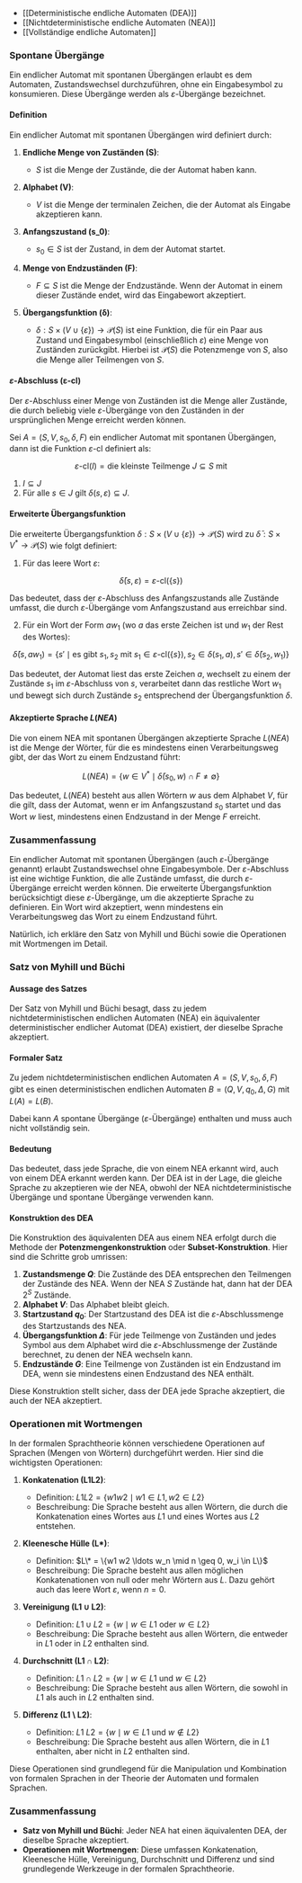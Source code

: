 - [[Deterministische endliche Automaten (DEA)]]
- [[Nichtdeterministische endliche Automaten (NEA)]]
- [[Vollständige endliche Automaten]]

### Spontane Übergänge

Ein endlicher Automat mit spontanen Übergängen erlaubt es dem Automaten, Zustandswechsel durchzuführen, ohne ein Eingabesymbol zu konsumieren. Diese Übergänge werden als $\varepsilon$-Übergänge bezeichnet.

#### Definition

Ein endlicher Automat mit spontanen Übergängen wird definiert durch:

1. **Endliche Menge von Zuständen (S)**:
   - $S$ ist die Menge der Zustände, die der Automat haben kann.

2. **Alphabet (V)**:
   - $V$ ist die Menge der terminalen Zeichen, die der Automat als Eingabe akzeptieren kann.

3. **Anfangszustand (s_0)**:
   - $s_0 \in S$ ist der Zustand, in dem der Automat startet.

4. **Menge von Endzuständen (F)**:
   - $F \subseteq S$ ist die Menge der Endzustände. Wenn der Automat in einem dieser Zustände endet, wird das Eingabewort akzeptiert.

5. **Übergangsfunktion (δ)**:
   - $\delta : S \times (V \cup \{\varepsilon\}) \rightarrow \mathcal{P}(S)$ ist eine Funktion, die für ein Paar aus Zustand und Eingabesymbol (einschließlich $\varepsilon$) eine Menge von Zuständen zurückgibt. Hierbei ist $\mathcal{P}(S)$ die Potenzmenge von $S$, also die Menge aller Teilmengen von $S$.

#### $\varepsilon$-Abschluss (ε-cl)

Der $\varepsilon$-Abschluss einer Menge von Zuständen ist die Menge aller Zustände, die durch beliebig viele $\varepsilon$-Übergänge von den Zuständen in der ursprünglichen Menge erreicht werden können.

Sei $A = (S, V, s_0, \delta, F)$ ein endlicher Automat mit spontanen Übergängen, dann ist die Funktion $\varepsilon$-cl definiert als:

$$
\varepsilon\text{-cl}(I) = \text{die kleinste Teilmenge } J \subseteq S \text{ mit }
$$

1. $I \subseteq J$
2. Für alle $s \in J$ gilt $\delta(s, \varepsilon) \subseteq J$.

#### Erweiterte Übergangsfunktion

Die erweiterte Übergangsfunktion $\delta : S \times (V \cup \{\varepsilon\}) \rightarrow \mathcal{P}(S)$ wird zu $\bar{\delta} : S \times V^* \rightarrow \mathcal{P}(S)$ wie folgt definiert:

1. Für das leere Wort $\varepsilon$:

$$
\bar{\delta}(s, \varepsilon) = \varepsilon\text{-cl}(\{s\})
$$

Das bedeutet, dass der $\varepsilon$-Abschluss des Anfangszustands alle Zustände umfasst, die durch $\varepsilon$-Übergänge vom Anfangszustand aus erreichbar sind.

2. Für ein Wort der Form $aw_1$ (wo $a$ das erste Zeichen ist und $w_1$ der Rest des Wortes):

$$
\bar{\delta}(s, aw_1) = \{s' \mid \text{es gibt } s_1, s_2 \text{ mit } s_1 \in \varepsilon\text{-cl}(\{s\}), s_2 \in \delta(s_1, a), s' \in \bar{\delta}(s_2, w_1)\}
$$

Das bedeutet, der Automat liest das erste Zeichen $a$, wechselt zu einem der Zustände $s_1$ im $\varepsilon$-Abschluss von $s$, verarbeitet dann das restliche Wort $w_1$ und bewegt sich durch Zustände $s_2$ entsprechend der Übergangsfunktion $\delta$.

#### Akzeptierte Sprache $L(NEA)$

Die von einem NEA mit spontanen Übergängen akzeptierte Sprache $L(NEA)$ ist die Menge der Wörter, für die es mindestens einen Verarbeitungsweg gibt, der das Wort zu einem Endzustand führt:

$$
L(NEA) = \{ w \in V^* \mid \bar{\delta}(s_0, w) \cap F \neq \emptyset \}
$$

Das bedeutet, $L(NEA)$ besteht aus allen Wörtern $w$ aus dem Alphabet $V$, für die gilt, dass der Automat, wenn er im Anfangszustand $s_0$ startet und das Wort $w$ liest, mindestens einen Endzustand in der Menge $F$ erreicht.

### Zusammenfassung

Ein endlicher Automat mit spontanen Übergängen (auch $\varepsilon$-Übergänge genannt) erlaubt Zustandswechsel ohne Eingabesymbole. Der $\varepsilon$-Abschluss ist eine wichtige Funktion, die alle Zustände umfasst, die durch $\varepsilon$-Übergänge erreicht werden können. Die erweiterte Übergangsfunktion berücksichtigt diese $\varepsilon$-Übergänge, um die akzeptierte Sprache zu definieren. Ein Wort wird akzeptiert, wenn mindestens ein Verarbeitungsweg das Wort zu einem Endzustand führt.

Natürlich, ich erkläre den Satz von Myhill und Büchi sowie die Operationen mit Wortmengen im Detail.

### Satz von Myhill und Büchi

#### Aussage des Satzes

Der Satz von Myhill und Büchi besagt, dass zu jedem nichtdeterministischen endlichen Automaten (NEA) ein äquivalenter deterministischer endlicher Automat (DEA) existiert, der dieselbe Sprache akzeptiert.

#### Formaler Satz

Zu jedem nichtdeterministischen endlichen Automaten $A = (S, V, s_0, \delta, F)$ gibt es einen deterministischen endlichen Automaten $B = (Q, V, q_0, \Delta, G)$ mit $L(A) = L(B)$.

Dabei kann $A$ spontane Übergänge ($\varepsilon$-Übergänge) enthalten und muss auch nicht vollständig sein.

#### Bedeutung

Das bedeutet, dass jede Sprache, die von einem NEA erkannt wird, auch von einem DEA erkannt werden kann. Der DEA ist in der Lage, die gleiche Sprache zu akzeptieren wie der NEA, obwohl der NEA nichtdeterministische Übergänge und spontane Übergänge verwenden kann.

#### Konstruktion des DEA

Die Konstruktion des äquivalenten DEA aus einem NEA erfolgt durch die Methode der **Potenzmengenkonstruktion** oder **Subset-Konstruktion**. Hier sind die Schritte grob umrissen:

1. **Zustandsmenge $Q$**: Die Zustände des DEA entsprechen den Teilmengen der Zustände des NEA. Wenn der NEA $S$ Zustände hat, dann hat der DEA $2^S$ Zustände.
2. **Alphabet $V$**: Das Alphabet bleibt gleich.
3. **Startzustand $q_0$**: Der Startzustand des DEA ist die $\varepsilon$-Abschlussmenge des Startzustands des NEA.
4. **Übergangsfunktion $\Delta$**: Für jede Teilmenge von Zuständen und jedes Symbol aus dem Alphabet wird die $\varepsilon$-Abschlussmenge der Zustände berechnet, zu denen der NEA wechseln kann.
5. **Endzustände $G$**: Eine Teilmenge von Zuständen ist ein Endzustand im DEA, wenn sie mindestens einen Endzustand des NEA enthält.

Diese Konstruktion stellt sicher, dass der DEA jede Sprache akzeptiert, die auch der NEA akzeptiert.

### Operationen mit Wortmengen

In der formalen Sprachtheorie können verschiedene Operationen auf Sprachen (Mengen von Wörtern) durchgeführt werden. Hier sind die wichtigsten Operationen:

1. **Konkatenation (L1L2)**:
   - Definition: $L1L2 = \{w1w2 \mid w1 \in L1, w2 \in L2\}$
   - Beschreibung: Die Sprache besteht aus allen Wörtern, die durch die Konkatenation eines Wortes aus $L1$ und eines Wortes aus $L2$ entstehen.

2. **Kleenesche Hülle (L\*)**:
   - Definition: $L\* = \{w1 w2 \ldots w_n \mid n \geq 0, w_i \in L\}$
   - Beschreibung: Die Sprache besteht aus allen möglichen Konkatenationen von null oder mehr Wörtern aus $L$. Dazu gehört auch das leere Wort $\varepsilon$, wenn $n = 0$.

3. **Vereinigung (L1 ∪ L2)**:
   - Definition: $L1 ∪ L2 = \{w \mid w \in L1 \text{ oder } w \in L2\}$
   - Beschreibung: Die Sprache besteht aus allen Wörtern, die entweder in $L1$ oder in $L2$ enthalten sind.

4. **Durchschnitt (L1 ∩ L2)**:
   - Definition: $L1 ∩ L2 = \{w \mid w \in L1 \text{ und } w \in L2\}$
   - Beschreibung: Die Sprache besteht aus allen Wörtern, die sowohl in $L1$ als auch in $L2$ enthalten sind.

5. **Differenz (L1 \ L2)**:
   - Definition: $L1 \ L2 = \{w \mid w \in L1 \text{ und } w \notin L2\}$
   - Beschreibung: Die Sprache besteht aus allen Wörtern, die in $L1$ enthalten, aber nicht in $L2$ enthalten sind.

Diese Operationen sind grundlegend für die Manipulation und Kombination von formalen Sprachen in der Theorie der Automaten und formalen Sprachen.

### Zusammenfassung

- **Satz von Myhill und Büchi**: Jeder NEA hat einen äquivalenten DEA, der dieselbe Sprache akzeptiert.
- **Operationen mit Wortmengen**: Diese umfassen Konkatenation, Kleenesche Hülle, Vereinigung, Durchschnitt und Differenz und sind grundlegende Werkzeuge in der formalen Sprachtheorie.

